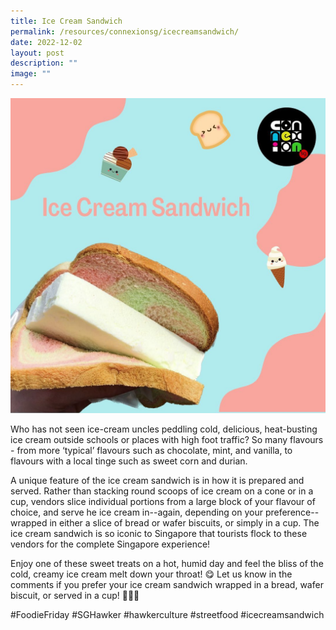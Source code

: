 ```yaml
---
title: Ice Cream Sandwich
permalink: /resources/connexionsg/icecreamsandwich/
date: 2022-12-02
layout: post
description: ""
image: ""
---
```

![](/images/connexionsg/2023/317561343_1186633208937811_8037871140390650116_n.jpg)

Who has not seen ice-cream uncles peddling cold, delicious, heat-busting ice cream outside schools or places with high foot traffic? So many flavours - from more ‘typical’ flavours such as chocolate, mint, and vanilla, to flavours with a local tinge such as sweet corn and durian.

A unique feature of the ice cream sandwich is in how it is prepared and served. Rather than stacking round scoops of ice cream on a cone or in a cup, vendors slice individual portions from a large block of your flavour of choice, and serve he ice cream in--again, depending on your preference--wrapped in either a slice of bread or wafer biscuits, or simply in a cup. The ice cream sandwich is so iconic to Singapore that tourists flock to these vendors for the complete Singapore experience!

Enjoy one of these sweet treats on a hot, humid day and feel the bliss of the cold, creamy ice cream melt down your throat! 😋 Let us know in the comments if you prefer your ice cream sandwich wrapped in a bread, wafer biscuit, or served in a cup! 🍦🍦🍦

#FoodieFriday #SGHawker #hawkerculture #streetfood #icecreamsandwich